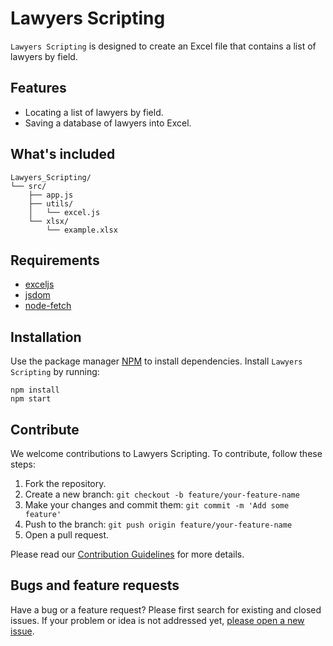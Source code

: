 
Lawyers Scripting
========

`Lawyers Scripting` is designed to create an Excel file that contains a list of lawyers by field.

Features
--------

- Locating a list of lawyers by field.
- Saving a database of lawyers into Excel.

What's included
-------

```text
Lawyers_Scripting/
└── src/
    ├── app.js
    ├── utils/
    │   └── excel.js
    └── xlsx/
        └── example.xlsx
```

Requirements
--------

- [exceljs](https://www.npmjs.com/package/exceljsl)
- [jsdom](https://www.npmjs.com/package/jsdom)
- [node-fetch](https://www.npmjs.com/package/node-fetch)

Installation
------------

Use the package manager [NPM](https://docs.npmjs.com/) to install dependencies.
Install `Lawyers Scripting` by running:

    npm install
	npm start

Contribute
----------

We welcome contributions to Lawyers Scripting. To contribute, follow these steps:

1. Fork the repository.
2. Create a new branch: `git checkout -b feature/your-feature-name`
3. Make your changes and commit them: `git commit -m 'Add some feature'`
4. Push to the branch: `git push origin feature/your-feature-name`
5. Open a pull request.

Please read our [Contribution Guidelines](CONTRIBUTING.md) for more details.

Bugs and feature requests
----------

Have a bug or a feature request? Please first search for existing and closed issues. If your problem or idea is not addressed yet, [please open a new issue](https://github.com/BarAppTeam/LawyersScripting/issues/new).


